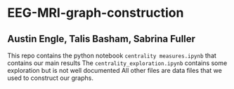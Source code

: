 # EEG-MRI-graph-construction
## Austin Engle, Talis Basham, Sabrina Fuller

This repo contains the python notebook `centrality measures.ipynb` that contains our main results
The `centrality_exploration.ipynb` contains some exploration but is not well documented
All other files are data files that we used to construct our graphs. 
